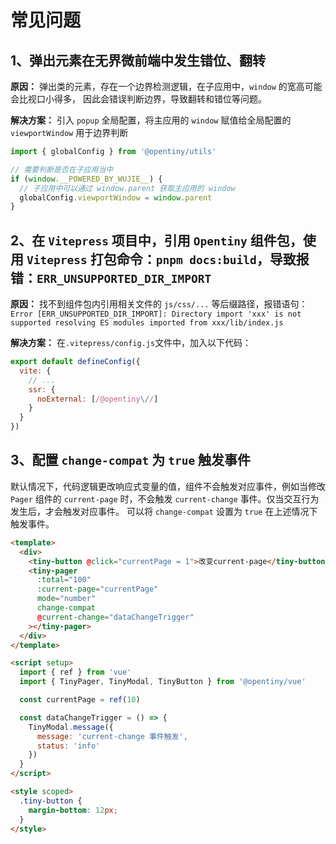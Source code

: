 ﻿# 常见问题

## 1、弹出元素在无界微前端中发生错位、翻转

**原因：** 弹出类的元素，存在一个边界检测逻辑，在子应用中，`window` 的宽高可能会比视口小得多，
因此会错误判断边界，导致翻转和错位等问题。

**解决方案：** 引入 `popup` 全局配置，将主应用的 `window` 赋值给全局配置的 `viewportWindow` 用于边界判断

```js
import { globalConfig } from '@opentiny/utils'

// 需要判断是否在子应用当中
if (window.__POWERED_BY_WUJIE__) {
  // 子应用中可以通过 window.parent 获取主应用的 window
  globalConfig.viewportWindow = window.parent
}
```

## 2、在 `Vitepress` 项目中，引用 `Opentiny` 组件包，使用 `Vitepress` 打包命令：`pnpm docs:build`，导致报错：`ERR_UNSUPPORTED_DIR_IMPORT`

**原因：** 找不到组件包内引用相关文件的 `js/css/...` 等后缀路径，报错语句：`Error [ERR_UNSUPPORTED_DIR_IMPORT]: Directory import 'xxx' is not supported resolving ES modules imported from xxx/lib/index.js`

**解决方案：** 在`.vitepress/config.js`文件中，加入以下代码：

```js
export default defineConfig({
  vite: {
    // ...
    ssr: {
      noExternal: [/@opentiny\//]
    }
  }
})
```

## 3、配置 `change-compat` 为 `true` 触发事件

默认情况下，代码逻辑更改响应式变量的值，组件不会触发对应事件，例如当修改 `Pager` 组件的 `current-page` 时，不会触发 `current-change` 事件。仅当交互行为发生后，才会触发对应事件。
可以将 `change-compat` 设置为 `true` 在上述情况下触发事件。

```html
<template>
  <div>
    <tiny-button @click="currentPage = 1">改变current-page</tiny-button>
    <tiny-pager
      :total="100"
      :current-page="currentPage"
      mode="number"
      change-compat
      @current-change="dataChangeTrigger"
    ></tiny-pager>
  </div>
</template>

<script setup>
  import { ref } from 'vue'
  import { TinyPager, TinyModal, TinyButton } from '@opentiny/vue'

  const currentPage = ref(10)

  const dataChangeTrigger = () => {
    TinyModal.message({
      message: 'current-change 事件触发',
      status: 'info'
    })
  }
</script>

<style scoped>
  .tiny-button {
    margin-bottom: 12px;
  }
</style>
```
